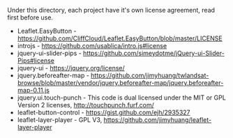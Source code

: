 Under this directory, each project have it's own license agreement, read first before use.

  - Leaflet.EasyButton - https://github.com/CliffCloud/Leaflet.EasyButton/blob/master/LICENSE
  - introjs - https://github.com/usablica/intro.js#license
  - jquery-ui-slider-pips - https://github.com/simeydotme/jQuery-ui-Slider-Pips#license
  - jquery-ui - https://jquery.org/license/
  - jquery.beforeafter-map - https://github.com/jimyhuang/twlandsat-browse/blob/master/vendor/jquery.beforeafter-map/jquery.beforeafter-map-0.11.js
  - jquery.ui.touch-punch - This code is dual licensed under the MIT or GPL Version 2 licenses, http://touchpunch.furf.com/
  - leaflet-button-control - https://gist.github.com/ejh/2935327
  - leaflet-layer-player - GPL V3, https://github.com/jimyhuang/leaflet-layer-player
